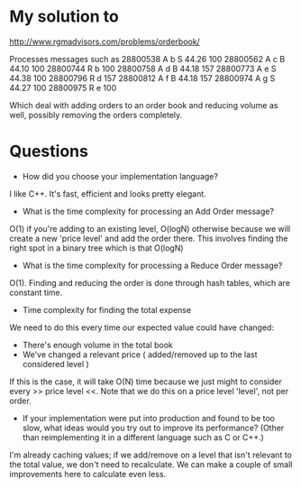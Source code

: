 # My solution to 
http://www.rgmadvisors.com/problems/orderbook/

Processes messages such as 
28800538 A b S 44.26 100
28800562 A c B 44.10 100
28800744 R b 100
28800758 A d B 44.18 157
28800773 A e S 44.38 100
28800796 R d 157
28800812 A f B 44.18 157
28800974 A g S 44.27 100
28800975 R e 100

Which deal with adding orders to an order book and reducing volume as well, possibly removing the 
orders completely.

# Questions
* How did you choose your implementation language?

I like C++. It's fast, efficient and looks pretty elegant.

* What is the time complexity for processing an Add Order message?

O(1) if you're adding to an existing level, O(logN) otherwise because we will create
a new 'price level' and add the order there. This involves finding the right spot in a binary
tree which is that O(logN)

* What is the time complexity for processing a Reduce Order message?

O(1). Finding and reducing the order is done through hash tables, which are constant time. 

* Time complexity for finding the total expense

We need to do this every time our expected value could have changed:
- There's enough volume in the total book
- We've changed a relevant price ( added/removed up to the last considered level )

If this is the case, it will take O(N) time because we just might to consider every >> price level <<.
Note that we do this on a price level 'level', not per order.

* If your implementation were put into production and found to be too slow, what ideas would you try out to improve its performance? (Other than reimplementing it in a different language such as C or C++.) 

I'm already caching values; if we add/remove on a level that isn't relevant to the total value, we 
don't need to recalculate. We can make a couple of small improvements here to calculate even less.

